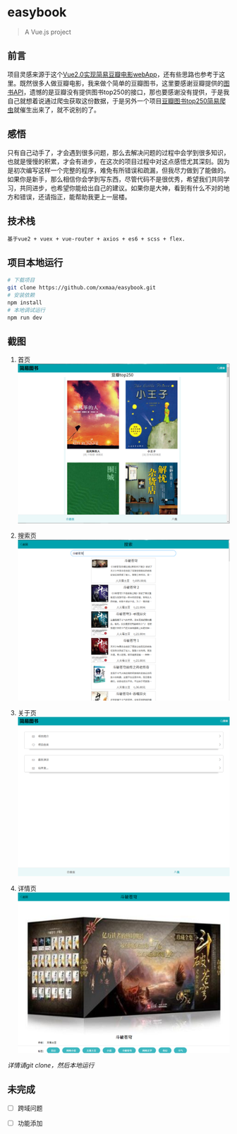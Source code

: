 # easybook

> A Vue.js project

## 前言

项目灵感来源于这个[Vue2.0实现简易豆瓣电影webApp](https://github.com/superman66/vue2.x-douban)，还有些思路也参考于这里。既然很多人做豆瓣电影，我来做个简单的豆瓣图书，这里要感谢豆瓣提供的[图书API](https://developers.douban.com/wiki/?title=book_v2)，遗憾的是豆瓣没有提供图书top250的接口，那也要感谢没有提供，于是我自己就想着说通过爬虫获取这份数据，于是另外一个项目[豆瓣图书top250简易爬虫](https://github.com/xxmaa/node-crawler)就催生出来了，就不说别的了。

## 感悟

只有自己动手了，才会遇到很多问题，那么去解决问题的过程中会学到很多知识，也就是慢慢的积累，才会有进步，在这次的项目过程中对这点感悟尤其深刻。因为是初次编写这样一个完整的程序，难免有所错误和疏漏，但我尽力做到了能做的。如果你是新手，那么相信你会学到写东西，尽管代码不是很优秀，希望我们共同学习，共同进步，也希望你能给出自己的建议。如果你是大神，看到有什么不对的地方和错误，还请指正，能帮助我更上一层楼。

## 技术栈
```
基于vue2 + vuex + vue-router + axios + es6 + scss + flex.
```
## 项目本地运行

``` bash
# 下载项目
git clone https://github.com/xxmaa/easybook.git
# 安装依赖
npm install
# 本地调试运行
npm run dev
```

## 截图
1. 首页
![](screenshot/index.png)

2. 搜索页
![](screenshot/search.png)

3. 关于页
![](screenshot/me.png)

4. 详情页
![](screenshot/detail.png)


_详情请git clone，然后本地运行_

## 未完成

- [ ] 跨域问题
- [ ] 功能添加

